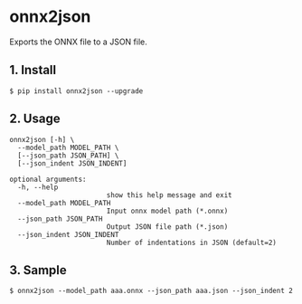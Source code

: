 # onnx2json
Exports the ONNX file to a JSON file.

## 1. Install

```
$ pip install onnx2json --upgrade
```

## 2. Usage

```
onnx2json [-h] \
  --model_path MODEL_PATH \
  [--json_path JSON_PATH] \
  [--json_indent JSON_INDENT]

optional arguments:
  -h, --help
                        show this help message and exit
  --model_path MODEL_PATH
                        Input onnx model path (*.onnx)
  --json_path JSON_PATH
                        Output JSON file path (*.json)
  --json_indent JSON_INDENT
                        Number of indentations in JSON (default=2)
```

## 3. Sample

```
$ onnx2json --model_path aaa.onnx --json_path aaa.json --json_indent 2
```